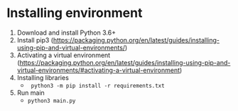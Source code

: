 # Installing environment
1. Download and install Python 3.6+
2. Install pip3 (https://packaging.python.org/en/latest/guides/installing-using-pip-and-virtual-environments/)
3. Activating a virtual environment (https://packaging.python.org/en/latest/guides/installing-using-pip-and-virtual-environments/#activating-a-virtual-environment)
4. Installing libraries 
   - ``` python3 -m pip install -r requirements.txt```
5. Run main
   - ``` python3 main.py ```